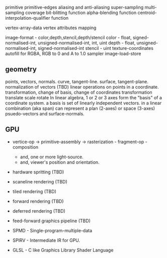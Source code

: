 primitive
primitive-edges
aliasing and anti-aliasing
super-sampling
multi-sampling
coverage
bit-blitting function
alpha-blending function
centroid-interpolation-qualifier function

vertex-array-data
  vertex attributes mapping

image-format - color,depth,stencil,depth/stencil
  color - float, signed-normalised-int, unsigned-normalised-int, int, uint
  depth - float, unsigned-normalised-int, signed-normalised-int
  stencil - uint
texture-coordinates
autofill for RGBA, RGB to 0 and A to 1.0
sampler
image-load-store


geometry
--------

points, vectors, normals.
curve, tangent-line. surface, tangent-plane.
normalization of vectors (TBD)
linear operations on points in a coordinate.
  transformation, change of basis, change of coordinates
transformation
  translate
  scale
  rotate
In linear algebra,
  1 or 2 or 3 axes form the "basis" of a coordinate system.
  a basis is set of linearly independent vectors.
  in a linear combination (aka span) can represent a plan (2-axes) or space (3-axes)
psuedo-vectors and surface-normals.


GPU
---

* vertice-op -> primitive-assembly -> rasterization - fragment-op - composition
  * and, one or more light-source.
  * and, viewer's position and orientation.

* hardware spritting (TBD)
* scaneline rendering (TBD)
* tiled rendering (TBD)
* forward rendering (TBD)
* deferred rendering (TBD)
* feed-forward graphics pipeline (TBD)
* SPMD - Single-program-multiple-data
* SPIRV - Intermediate IR for GPU.
* GLSL - C like Graphics Library Shader Language
